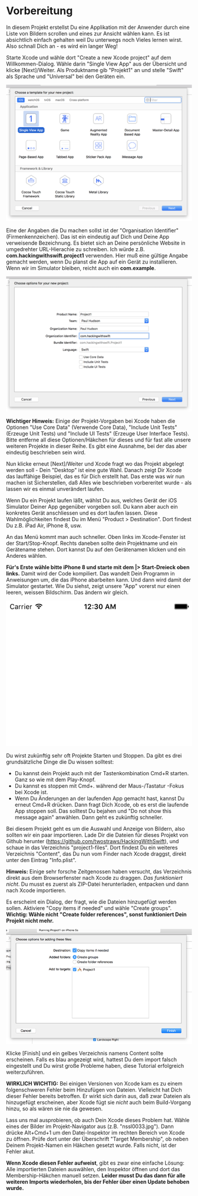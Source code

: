 # Vorbereitung

In diesem Projekt erstellst Du eine Applikation mit der Anwender durch eine Liste von Bildern scrollen und eines zur Ansicht wählen kann. Es ist absichtlich einfach gehalten weil Du unterwegs noch Vieles lernen wirst. 
Also schnall Dich an - es wird ein langer Weg!

Starte Xcode und wähle dort "Create a new Xcode project" auf dem Willkommen-Dialog. Wähle darin "Single View App" aus der Übersicht und klicke [Next]/Weiter. Als Produktname gib "Projekt1" an und stelle "Swift" als Sprache und "Universal" bei den Geräten ein.

![Anlegen eines Single View App Projektes in Xcode.](1-4.png)

Eine der Angaben die Du machen sollst ist der "Organisation Identifier" (Firmenkennzeichen). Das ist ein eindeutig auf Dich und Deine App verweisende Bezeichnung. Es bietet sich an Deine persönliche Website in umgedrehter URL-Hierachie zu schreiben. Ich würde z.B. **com.hackingwithswift.project1** verwenden. Hier muß eine gültige Angabe gemacht werden, wenn Du planst die App auf ein Gerät zu installieren. Wenn wir im Simulator bleiben, reicht auch ein **com.example**.

![Setzen des Organization Identifier's in Xcode.](1-5.png)

**Wichtiger Hinweis:** Einige der Projekt-Vorgaben bei Xcode haben die Optionen "Use Core Data" (Verwende Core Data), "Include Unit Tests" (Erzeuge Unit Tests) und "Include UI Tests" (Erzeuge User Interface Tests). Bitte entferne all diese Optionen/Häkchen für dieses und für fast alle unsere weiteren Projekte in dieser Reihe. Es gibt eine Ausnahme, bei der das aber eindeutig beschrieben sein wird.

Nun klicke erneut [Next]/Weiter und Xcode fragt wo das Projekt abgelegt werden soll - Dein "Desktop" ist eine gute Wahl.
Danach zeigt Dir Xcode das lauffähige Beispiel, das es für Dich erstellt hat. Das erste was wir nun machen ist Sicherstellen, daß Alles wie beschrieben vorbereritet wurde - als lassen wir es einmal unverändert laufen.

Wenn Du ein Projekt laufen läßt, wählst Du aus, welches Gerät der iOS Simulator Deiner App gegenüber vorgeben soll. Du kann aber auch ein konkretes Gerät anschliessen und es dort laufen lassen. Diese Wahlmöglichkeiten findest Du im Menü "Product > Destination". Dort findest Du z.B. iPad Air, iPhone 8, usw.

An das Menü kommt man auch schneller. Oben links im Xcode-Fenster ist der Start/Stop-Knopf. Rechts daneben sollte dein Projektname und ein Gerätename stehen. Dort kannst Du auf den Gerätenamen klicken und ein Anderes wählen.

**Für's Erste wähle bitte iPhone 8 und starte mit dem |> Start-Dreieck oben links.** Damit wird der Code kompiliert. Das wandelt Dein Programm in Anweisungen um, die das iPhone abarbeiten kann. Und dann wird damit der Simulator gestartet.
Wie Du siehst, zeigt unsere "App" vorerst nur einen leeren, weissen Bildschirm. Das ändern wir gleich.

![Das einfache Single View App ProjeKt in Xcode. Ja, es zeigt bislang nur eine weisse Fläche.](1-6.png)

Du wirst zukünftig sehr oft Projekte Starten und Stoppen. Da gibt es drei grundsätzliche Dinge die Du wissen solltest:

- Du kannst dein Projekt auch mit der Tastenkombination Cmd+R starten. Ganz so wie mit dem Play-Knopf.
- Du kannst es stoppen mit Cmd+. während der Maus-/Tastatur -Fokus bei Xcode ist.
- Wenn Du Änderungen an der laufenden App gemacht hast, kannst Du erneut Cmd+R drücken. Dann fragt Dich Xcode, ob es erst die laufende App stoppen soll. Das solltest Du bejahen und "Do not show this message again" anwählen. Dann geht es zukünftig schneller.

Bei diesem Projekt geht es um die Auswahl und Anzeige von Bildern, also sollten wir ein paar importieren. Lade Dir die Dateien für dieses Projekt von Github herunter (<https://github.com/twostraws/HackingWithSwift>), und schaue in das Verzeichnis "project1-files". Dort findest Du ein weiteres Verzeichnis "Content", das Du nun vom Finder nach Xcode draggst, direkt unter den Eintrag "Info.plist".

**Hinweis:** Einige sehr forsche Zeitgenossen haben versucht, das Verzeichnis direkt aus dem Browserfenster nach Xcode zu draggen. *Das funktioniert nicht*. Du musst es zuerst als ZIP-Datei herunterladen, entpacken und dann nach Xcode importieren.

Es erscheint ein Dialog, der fragt, wie die Dateien hinzugefügt werden sollen. Aktiviere "Copy items if needed" und wähle "Create groups". **Wichtig: Wähle nicht "Create folder references", sonst funktioniert Dein Projekt nicht mehr.**

![Beim Hinzufügen der Inhalte, bitte genau diese Einstellungen verwenden.](1-7.png)

Klicke [Finish] und ein gelbes Verzeichnis namens Content sollte erscheinen. Falls es blau angezeigt wird, hattest Du dem import falsch eingestellt und Du wirst große Probleme haben, diese Tutorial erfolgreich weiterzuführen.

**WIRKLICH WICHTIG:** Bei einigen Versionen von Xcode kam es zu einem folgenschweren Fehler beim Hinzufügen von Dateien. Vielleicht hat Dich dieser Fehler bereits betroffen.
Er wirkt sich darin aus, daß zwar Dateien als hinzugefügt erscheinen, aber Xcode fügt sie *nicht* auch beim Build-Vorgang hinzu, so als wären sie nie da gewesen.

Lass uns mal ausprobieren, ob auch Dein Xcode dieses Problem hat. Wähle eines der Bilder im Projekt-Navigator aus (z.B. "nssl0033.jpg"). Dann drücke Alt+Cmd+1 um den Datei-Inspektor im rechten Bereich von Xcode zu öffnen. Prüfe dort unter der Überschrift "Target Membership", ob neben Deinem Projekt-Namen ein Häkchen gesetzt wurde. Falls nicht, ist der Fehler akut.

**Wenn Xcode diesen Fehler aufweist**, gibt es zwar eine einfache Lösung: Alle importierten Dateien auswählen, den Inspektor öffnen und dort das Membership-Häkchen manuell setzen. **Leider musst Du das dann für alle weiteren Imports wiederholen, bis der Fehler über einen Update behoben wurde.**

